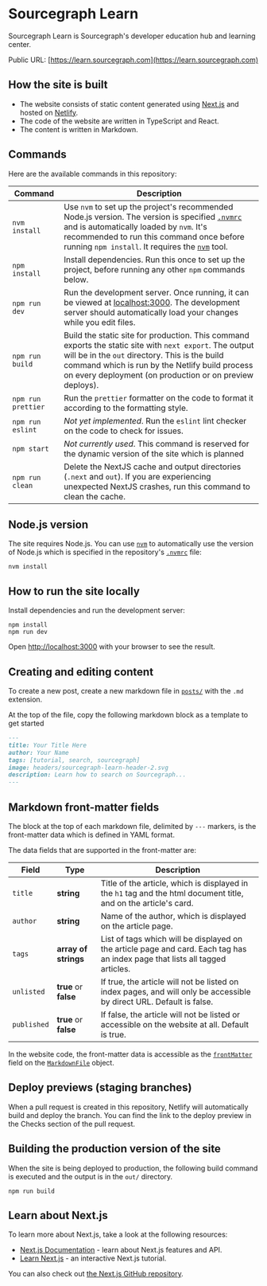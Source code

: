 # Sourcegraph Learn

Sourcegraph Learn is Sourcegraph's developer education hub and learning center.

Public URL: [https://learn.sourcegraph.com](https://learn.sourcegraph.com)

## How the site is built

- The website consists of static content generated using [Next.js](https://nextjs.org) and hosted on [Netlify](https://www.netlify.com/).
- The code of the website are written in TypeScript and React.
- The content is written in Markdown.

## Commands

Here are the available commands in this repository:

| Command            | Description                                                                                                                                                                                                                                                                             |
| ------------------ | --------------------------------------------------------------------------------------------------------------------------------------------------------------------------------------------------------------------------------------------------------------------------------------- |
| `nvm install`      | Use `nvm` to set up the project's recommended Node.js version. The version is specified [`.nvmrc`](./.nvmrc) and is automatically loaded by `nvm`. It's recommended to run this command once before running `npm install`. It requires the [`nvm`](https://github.com/nvm-sh/nvm) tool. |
| `npm install`      | Install dependencies. Run this once to set up the project, before running any other `npm` commands below.                                                                                                                                                                               |
| `npm run dev`      | Run the development server. Once running, it can be viewed at [localhost:3000](http://localhost:3000). The development server should automatically load your changes while you edit files.                                                                                              |
| `npm run build`    | Build the static site for production. This command exports the static site with `next export`. The output will be in the `out` directory. This is the build command which is run by the Netlify build process on every deployment (on production or on preview deploys).                |
| `npm run prettier` | Run the `prettier` formatter on the code to format it according to the formatting style.                                                                                                                                                                                                |
| `npm run eslint`   | _Not yet implemented_. Run the `eslint` lint checker on the code to check for issues.                                                                                                                                                                                                   |
| `npm start`        | _Not currently used_. This command is reserved for the dynamic version of the site which is planned                                                                                                                                                                                     |
| `npm run clean`    | Delete the NextJS cache and output directories (`.next` and `out`). If you are experiencing unexpected NextJS crashes, run this command to clean the cache.                                                                                                                             |

## Node.js version

The site requires Node.js. You can use [`nvm`](https://github.com/nvm-sh/nvm) to automatically use the version of Node.js which is specified in the repository's [`.nvmrc`](./.nvmrc) file:

```
nvm install
```

## How to run the site locally

Install dependencies and run the development server:

```
npm install
npm run dev
```

Open [http://localhost:3000](http://localhost:3000) with your browser to see the result.

## Creating and editing content

To create a new post, create a new markdown file in [`posts/`](./posts) with the `.md` extension.

At the top of the file, copy the following markdown block as a template to get started

```md
---
title: Your Title Here
author: Your Name
tags: [tutorial, search, sourcegraph]
image: headers/sourcegraph-learn-header-2.svg
description: Learn how to search on Sourcegraph...
---
```

## Markdown front-matter fields

The block at the top of each markdown file, delimited by `---` markers, is the front-matter data which is defined in YAML format.

The data fields that are supported in the front-matter are:

| Field | Type | Description |
| --- | --- | --- |
| `title` | **string** | Title of the article, which is displayed in the `h1` tag and the html document title, and on the article's card. |
| `author` | **string** | Name of the author, which is displayed on the article page. |
| `tags` | **array of strings** | List of tags which will be displayed on the article page and card. Each tag has an index page that lists all tagged articles. |
| `unlisted` | **true** or **false** | If true, the article will not be listed on index pages, and will only be accessible by direct URL. Default is false. |
| `published` | **true** or **false** | If false, the article will not be listed or accessible on the website at all. Default is true. |

In the website code, the front-matter data is accessible as the [`frontMatter`](./util/FrontMatter.ts) field on the [`MarkdownFile`](./util/MarkdownFile.ts) object.

## Deploy previews (staging branches)

When a pull request is created in this repository, Netlify will automatically build and deploy the branch. You can find the link to the deploy preview in the Checks section of the pull request.

## Building the production version of the site

When the site is being deployed to production, the following build command is executed and the output is in the `out/` directory.

```
npm run build
```

## Learn about Next.js

To learn more about Next.js, take a look at the following resources:

- [Next.js Documentation](https://nextjs.org/docs) - learn about Next.js features and API.
- [Learn Next.js](https://nextjs.org/learn) - an interactive Next.js tutorial.

You can also check out [the Next.js GitHub repository](https://github.com/vercel/next.js/).
